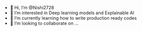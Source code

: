 - 👋 Hi, I’m @Nishi2728
- 👀 I’m interested in Deep learning models and Explainable AI
- 🌱 I’m currently learning how to write production ready codes
- 💞️ I’m looking to collaborate on ...

<!---
Nishi2728/Nishi2728 is a ✨ special ✨ repository because its `README.md` (this file) appears on your GitHub profile.
You can click the Preview link to take a look at your changes.
--->
